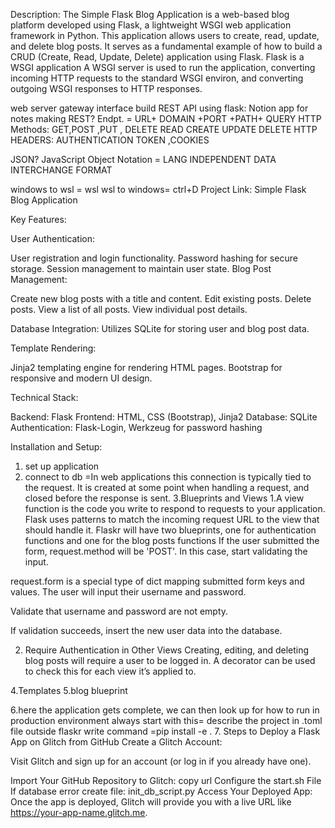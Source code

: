 Description:
The Simple Flask Blog Application is a web-based blog platform developed using Flask, a lightweight WSGI web application framework in Python. This application allows users to create, read, update, and delete blog posts. It serves as a fundamental example of how to build a CRUD (Create, Read, Update, Delete) application using Flask.
Flask is a WSGI application
 A WSGI server is used to run the application, converting incoming HTTP requests to the standard WSGI environ, and converting outgoing WSGI responses to HTTP responses.

web server gateway interface
build REST API using flask:
Notion app for notes making
REST?
Endpt. = URL+ DOMAIN +PORT +PATH+ QUERY
HTTP Methods: GET,POST ,PUT , DELETE
              READ CREATE UPDATE DELETE
HTTP HEADERS: AUTHENTICATION TOKEN ,COOKIES

JSON?
JavaScript Object Notation = LANG INDEPENDENT DATA INTERCHANGE FORMAT

windows to wsl = wsl
wsl to windows= ctrl+D
Project Link: Simple Flask Blog Application


Key Features:

User Authentication:

User registration and login functionality.
Password hashing for secure storage.
Session management to maintain user state.
Blog Post Management:

Create new blog posts with a title and content.
Edit existing posts.
Delete posts.
View a list of all posts.
View individual post details.

Database Integration:
Utilizes SQLite for storing user and blog post data.

Template Rendering:

Jinja2 templating engine for rendering HTML pages.
Bootstrap for responsive and modern UI design.

Technical Stack:

Backend: Flask
Frontend: HTML, CSS (Bootstrap), Jinja2
Database: SQLite
Authentication: Flask-Login, Werkzeug for password hashing

Installation and Setup:

1. set up application 
2. connect to db   =In web applications this connection is typically tied to the request. It is created at some point when handling a request, and closed before the response is sent.
3.Blueprints and Views
1.A view function is the code you write to respond to requests to your application. Flask uses patterns to match the incoming request URL to the view that should handle it.
Flaskr will have two blueprints, one for authentication functions and one for the blog posts functions
If the user submitted the form, request.method will be 'POST'. In this case, start validating the input.

request.form is a special type of dict mapping submitted form keys and values. The user will input their username and password.

Validate that username and password are not empty.

If validation succeeds, insert the new user data into the database.

2. Require Authentication in Other Views
Creating, editing, and deleting blog posts will require a user to be logged in. A decorator can be used to check this for each view it’s applied to.


4.Templates
5.blog blueprint

6.here the application gets complete, we can then look up for how to run in production environment
always start with this=
describe the project in .toml file outside flaskr
write command =pip install -e .
7. Steps to Deploy a Flask App on Glitch from GitHub
Create a Glitch Account:

Visit Glitch and sign up for an account (or log in if you already have one).

Import Your GitHub Repository to Glitch: copy url 
Configure the start.sh File
If database error create file: init_db_script.py 
Access Your Deployed App: Once the app is deployed, Glitch will provide you with a live URL like https://your-app-name.glitch.me.



